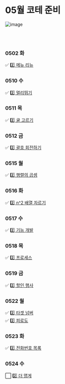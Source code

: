 # 05월 코테 준비
![image](https://github.com/8x15yz/Algorithm-Solutions/assets/87743473/ae39382d-f9c4-4222-933d-d0398eceefe9)


<br><br>
### 0502 화
✅ [2️⃣ 메뉴 리뉴](https://github.com/8x15yz/Algorithm-Solutions/blob/main/2023/programers/04/%EB%A9%94%EB%89%B4%EB%A6%AC%EB%89%B4%EC%96%BC.py) <br>

### 0510 수
✅ [2️⃣ 멀리뛰기](멀리뛰기.py) <br>

### 0511 목
✅ [2️⃣ 귤 고르기](귤고르기.py) <br>

### 0512 금
✅ [2️⃣ 괄호 회전하기](괄호회전하기.py) <br>

### 0515 월
✅ [2️⃣ 행렬의 곱셈](행렬의곱셈.py) <br>

### 0516 화
✅ [2️⃣ n^2 배열 자르기](n2배열자르기.py) <br>

### 0517 수
✅ [2️⃣ 기능 개발](기능개발.py) <br>

### 0518 목
✅ [2️⃣ 프로세스](프로세스.py) <br>

### 0519 금
✅ [2️⃣ 할인 행사](할인행사.py) <br>

### 0522 월
✅ [2️⃣ 타겟 넘버](타겟넘버.py) <br>
✅ [2️⃣ 피로도](피로도.py) <br>

### 0523 화
✅ [2️⃣ 전화번호 목록](전화번호목록.py) <br>

### 0524 수
⬜ [2️⃣ 더 맵게](더맵게.py) <br>

